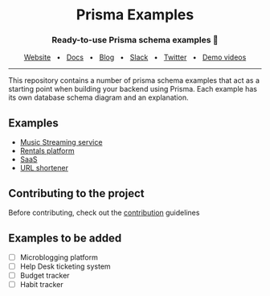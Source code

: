 <div align="center">
  <h1>Prisma Examples</h1>
  <p><h3 align="center">Ready-to-use Prisma schema examples 🚀</h3></p>
  <a href="https://www.prisma.io/">Website</a>
  <span>&nbsp;&nbsp;•&nbsp;&nbsp;</span>
  <a href="https://www.prisma.io/docs/">Docs</a>
  <span>&nbsp;&nbsp;•&nbsp;&nbsp;</span>
  <a href="https://www.prisma.io/blog">Blog</a>
  <span>&nbsp;&nbsp;•&nbsp;&nbsp;</span>
  <a href="https://slack.prisma.io/">Slack</a>
  <span>&nbsp;&nbsp;•&nbsp;&nbsp;</span>
  <a href="https://twitter.com/prisma">Twitter</a>
  <span>&nbsp;&nbsp;•&nbsp;&nbsp;</span>
  <a href="https://www.youtube.com/watch?v=0RhtQgIs-TE&list=PLn2e1F9Rfr6k9PnR_figWOcSHgc_erDr5&index=1">Demo videos</a>
</div>

<hr>

This repository contains a number of prisma schema examples that act as a starting point when building your backend using Prisma. Each example has its own database schema diagram and an explanation.

## Examples

- [Music Streaming service](https://github.com/prisma/prisma-schema-examples/tree/main/musicStreamingService)
- [Rentals platform](https://github.com/prisma/prisma-schema-examples/tree/main/rentalsPlatform)
- [SaaS](https://github.com/prisma/prisma-schema-examples/tree/main/saas)
- [URL shortener](https://github.com/prisma/prisma-schema-examples/tree/main/urlShortener)

## Contributing to the project

Before contributing, check out the [contribution](https://github.com/prisma/prisma-schema-examples/blob/main/CONTRIBUTING.MD) guidelines

## Examples to be added

- [ ] Microblogging platform
- [ ] Help Desk ticketing system
- [ ] Budget tracker
- [ ] Habit tracker
